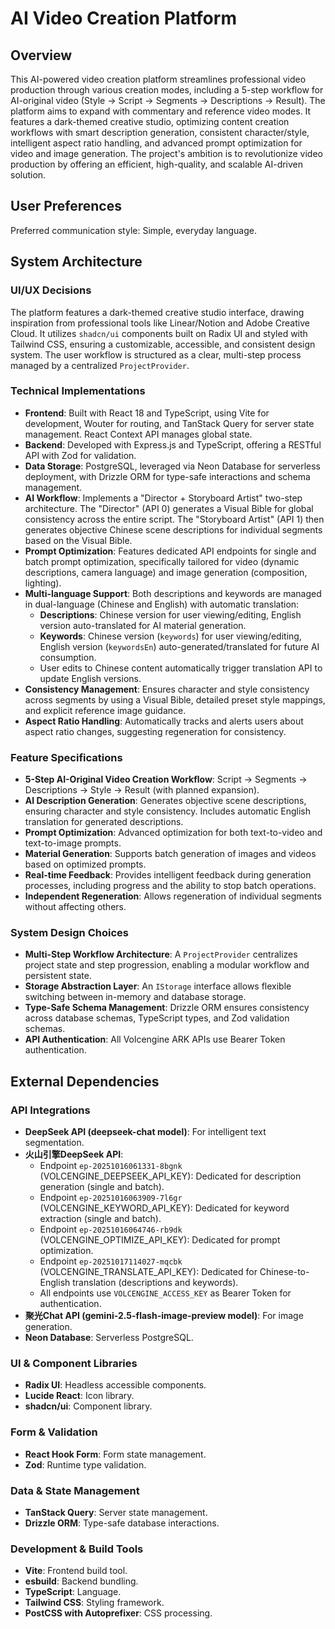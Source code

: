 # AI Video Creation Platform

## Overview

This AI-powered video creation platform streamlines professional video production through various creation modes, including a 5-step workflow for AI-original video (Style → Script → Segments → Descriptions → Result). The platform aims to expand with commentary and reference video modes. It features a dark-themed creative studio, optimizing content creation workflows with smart description generation, consistent character/style, intelligent aspect ratio handling, and advanced prompt optimization for video and image generation. The project's ambition is to revolutionize video production by offering an efficient, high-quality, and scalable AI-driven solution.

## User Preferences

Preferred communication style: Simple, everyday language.

## System Architecture

### UI/UX Decisions

The platform features a dark-themed creative studio interface, drawing inspiration from professional tools like Linear/Notion and Adobe Creative Cloud. It utilizes `shadcn/ui` components built on Radix UI and styled with Tailwind CSS, ensuring a customizable, accessible, and consistent design system. The user workflow is structured as a clear, multi-step process managed by a centralized `ProjectProvider`.

### Technical Implementations

-   **Frontend**: Built with React 18 and TypeScript, using Vite for development, Wouter for routing, and TanStack Query for server state management. React Context API manages global state.
-   **Backend**: Developed with Express.js and TypeScript, offering a RESTful API with Zod for validation.
-   **Data Storage**: PostgreSQL, leveraged via Neon Database for serverless deployment, with Drizzle ORM for type-safe interactions and schema management.
-   **AI Workflow**: Implements a "Director + Storyboard Artist" two-step architecture. The "Director" (API 0) generates a Visual Bible for global consistency across the entire script. The "Storyboard Artist" (API 1) then generates objective Chinese scene descriptions for individual segments based on the Visual Bible.
-   **Prompt Optimization**: Features dedicated API endpoints for single and batch prompt optimization, specifically tailored for video (dynamic descriptions, camera language) and image generation (composition, lighting).
-   **Multi-language Support**: Both descriptions and keywords are managed in dual-language (Chinese and English) with automatic translation:
    -   **Descriptions**: Chinese version for user viewing/editing, English version auto-translated for AI material generation.
    -   **Keywords**: Chinese version (`keywords`) for user viewing/editing, English version (`keywordsEn`) auto-generated/translated for future AI consumption.
    -   User edits to Chinese content automatically trigger translation API to update English versions.
-   **Consistency Management**: Ensures character and style consistency across segments by using a Visual Bible, detailed preset style mappings, and explicit reference image guidance.
-   **Aspect Ratio Handling**: Automatically tracks and alerts users about aspect ratio changes, suggesting regeneration for consistency.

### Feature Specifications

-   **5-Step AI-Original Video Creation Workflow**: Script → Segments → Descriptions → Style → Result (with planned expansion).
-   **AI Description Generation**: Generates objective scene descriptions, ensuring character and style consistency. Includes automatic English translation for generated descriptions.
-   **Prompt Optimization**: Advanced optimization for both text-to-video and text-to-image prompts.
-   **Material Generation**: Supports batch generation of images and videos based on optimized prompts.
-   **Real-time Feedback**: Provides intelligent feedback during generation processes, including progress and the ability to stop batch operations.
-   **Independent Regeneration**: Allows regeneration of individual segments without affecting others.

### System Design Choices

-   **Multi-Step Workflow Architecture**: A `ProjectProvider` centralizes project state and step progression, enabling a modular workflow and persistent state.
-   **Storage Abstraction Layer**: An `IStorage` interface allows flexible switching between in-memory and database storage.
-   **Type-Safe Schema Management**: Drizzle ORM ensures consistency across database schemas, TypeScript types, and Zod validation schemas.
-   **API Authentication**: All Volcengine ARK APIs use Bearer Token authentication.

## External Dependencies

### API Integrations

-   **DeepSeek API (deepseek-chat model)**: For intelligent text segmentation.
-   **火山引擎DeepSeek API**:
    -   Endpoint `ep-20251016061331-8bgnk` (VOLCENGINE_DEEPSEEK_API_KEY): Dedicated for description generation (single and batch).
    -   Endpoint `ep-20251016063909-7l6gr` (VOLCENGINE_KEYWORD_API_KEY): Dedicated for keyword extraction (single and batch).
    -   Endpoint `ep-20251016064746-rb9dk` (VOLCENGINE_OPTIMIZE_API_KEY): Dedicated for prompt optimization.
    -   Endpoint `ep-20251017114027-mqcbk` (VOLCENGINE_TRANSLATE_API_KEY): Dedicated for Chinese-to-English translation (descriptions and keywords).
    -   All endpoints use `VOLCENGINE_ACCESS_KEY` as Bearer Token for authentication.
-   **聚光Chat API (gemini-2.5-flash-image-preview model)**: For image generation.
-   **Neon Database**: Serverless PostgreSQL.

### UI & Component Libraries

-   **Radix UI**: Headless accessible components.
-   **Lucide React**: Icon library.
-   **shadcn/ui**: Component library.

### Form & Validation

-   **React Hook Form**: Form state management.
-   **Zod**: Runtime type validation.

### Data & State Management

-   **TanStack Query**: Server state management.
-   **Drizzle ORM**: Type-safe database interactions.

### Development & Build Tools

-   **Vite**: Frontend build tool.
-   **esbuild**: Backend bundling.
-   **TypeScript**: Language.
-   **Tailwind CSS**: Styling framework.
-   **PostCSS with Autoprefixer**: CSS processing.